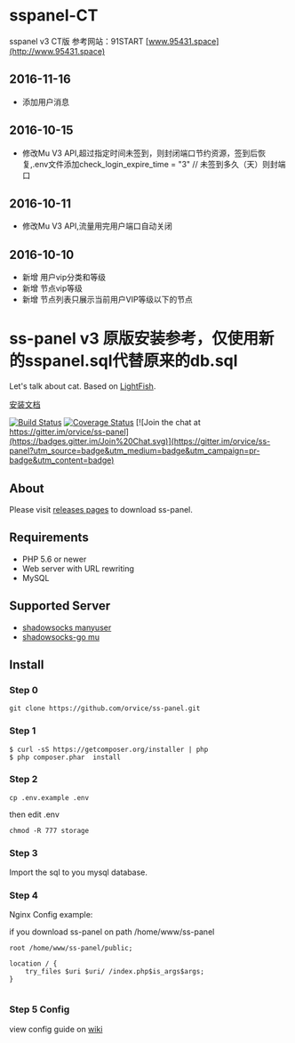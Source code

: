 # sspanel-CT
sspanel v3 CT版
参考网站：91START [www.95431.space](http://www.95431.space)

## 2016-11-16
- 添加用户消息

## 2016-10-15
- 修改Mu V3 API,超过指定时间未签到，则封闭端口节约资源，签到后恢复,.env文件添加check_login_expire_time = "3" // 未签到多久（天）则封端口

## 2016-10-11
- 修改Mu V3 API,流量用完用户端口自动关闭

## 2016-10-10
- 新增 用户vip分类和等级
- 新增 节点vip等级
- 新增 节点列表只展示当前用户VIP等级以下的节点

# ss-panel v3 原版安装参考，仅使用新的sspanel.sql代替原来的db.sql

Let's talk about cat.  Based on [LightFish](https://github.com/Pongtan/LightFish).

[安装文档](https://sspanel.xyz/docs)

[![Build Status](https://travis-ci.org/orvice/ss-panel.svg?branch=master)](https://travis-ci.org/orvice/ss-panel) [![Coverage Status](https://coveralls.io/repos/github/orvice/ss-panel/badge.svg?branch=master)](https://coveralls.io/github/orvice/ss-panel?branch=master) [![Join the chat at https://gitter.im/orvice/ss-panel](https://badges.gitter.im/Join%20Chat.svg)](https://gitter.im/orvice/ss-panel?utm_source=badge&utm_medium=badge&utm_campaign=pr-badge&utm_content=badge)

## About

Please visit [releases pages](https://github.com/orvice/ss-panel/releases) to download ss-panel.

## Requirements

* PHP 5.6 or newer
* Web server with URL rewriting
* MySQL

## Supported Server

* [shadowsocks manyuser](https://github.com/mengskysama/shadowsocks/tree/manyuser)
* [shadowsocks-go mu](https://github.com/orvice/shadowsocks-go)


## Install

### Step 0

```
git clone https://github.com/orvice/ss-panel.git
```

### Step 1

```
$ curl -sS https://getcomposer.org/installer | php
$ php composer.phar  install
```

### Step 2

```
cp .env.example .env
```

then edit .env

```
chmod -R 777 storage
```

### Step 3

Import the sql to you mysql database.

### Step 4

Nginx Config example:

if you download ss-panel on path /home/www/ss-panel


```
root /home/www/ss-panel/public;

location / {
    try_files $uri $uri/ /index.php$is_args$args;
}
    
```

### Step 5 Config

view config guide on [wiki](https://github.com/orvice/ss-panel/wiki/v3-Config)
